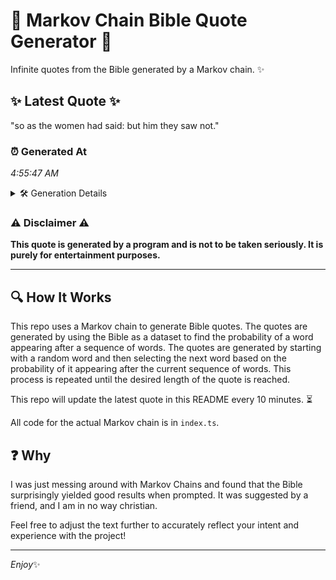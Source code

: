 # 📖 Markov Chain Bible Quote Generator 📖

Infinite quotes from the Bible generated by a Markov chain. ✨

## ✨ Latest Quote ✨
"so as the women had said: but him they saw not."

### ⏰ Generated At
*4:55:47 AM*

<details>
    <summary>🛠️ Generation Details</summary>
    <p>
        <strong>🌱 Seed:</strong> so<br>
        <strong>🔄 Iterations:</strong> 10<br>
        <strong>📜 Context History:</strong><br>[ so ]: as<br>[ so, as ]: the<br>[ so, as, the ]: women<br>[ so, as, the, women ]: had<br>[ so, as, the, women, had ]: said:<br>[ so, as, the, women, had, said: ]: but<br>[ as, the, women, had, said:, but ]: him<br>[ the, women, had, said:, but, him ]: they<br>[ women, had, said:, but, him, they ]: saw<br>[ had, said:, but, him, they, saw ]: not.<br>
    </p>
</details>

### ⚠️ Disclaimer ⚠️
**This quote is generated by a program and is not to be taken seriously. It is purely for entertainment purposes.**

---

## 🔍 How It Works

This repo uses a Markov chain to generate Bible quotes. The quotes are generated by using the Bible as a dataset to find the probability of a word appearing after a sequence of words. The quotes are generated by starting with a random word and then selecting the next word based on the probability of it appearing after the current sequence of words. This process is repeated until the desired length of the quote is reached.

This repo will update the latest quote in this README every 10 minutes. ⏳

All code for the actual Markov chain is in `index.ts`.

## ❓ Why

I was just messing around with Markov Chains and found that the Bible surprisingly yielded good results when prompted. 
It was suggested by a friend, and I am in no way christian.

Feel free to adjust the text further to accurately reflect your intent and experience with the project!

---

*Enjoy*✨
